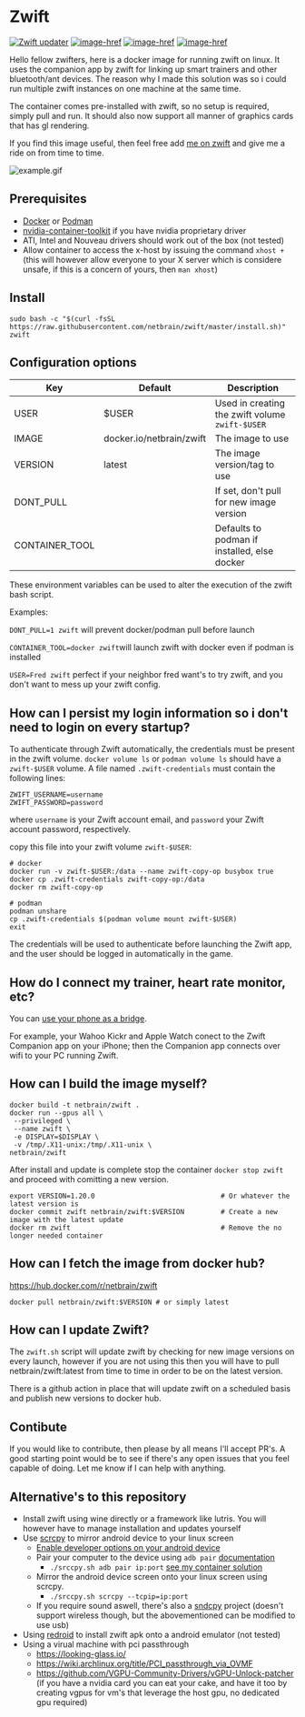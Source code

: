 # Zwift

[![Zwift updater][zwift-updater-src]][zwift-updater-href]
[![image-href][image-pulls-src]][image-href]
[![image-href][image-version-src]][image-href]
[![image-href][image-size-src]][image-href]


Hello fellow zwifters, here is a docker image for running zwift on linux. It uses the companion app by zwift for linking up smart trainers and other bluetooth/ant devices. The reason why I made this solution was so i could run multiple zwift instances on one machine at the same time.

The container comes pre-installed with zwift, so no setup is required, simply pull and run. It should also now support all manner of graphics cards that has gl rendering.

If you find this image useful, then feel free add [me on zwift](https://www.zwift.com/eu/athlete/4e3c5880-1edd-4c5d-a1b8-0974ce3874f0) and give me a ride on from time to time.

![example.gif](https://raw.githubusercontent.com/netbrain/zwift/master/example.gif)

## Prerequisites
- [Docker](https://docs.docker.com/get-docker) or [Podman](https://podman.io/getting-started/installation)
- [nvidia-container-toolkit](https://github.com/NVIDIA/nvidia-docker) if you have nvidia proprietary driver
- ATI, Intel and Nouveau drivers should work out of the box (not tested)
- Allow container to access the x-host by issuing the command `xhost +` (this will however allow everyone to your X server which is considere unsafe, if this is a concern of yours, then `man xhost`)

## Install
```console
sudo bash -c "$(curl -fsSL https://raw.githubusercontent.com/netbrain/zwift/master/install.sh)"
zwift
```

## Configuration options
| Key           | Default                 | Description                                     |
|---------------|-------------------------|-------------------------------------------------|
| USER          | $USER                   | Used in creating the zwift volume `zwift-$USER` |
| IMAGE         | docker.io/netbrain/zwift| The image to use                                |
| VERSION       | latest                  | The image version/tag to use                    |
| DONT_PULL     |                         | If set, don't pull for new image version        |
| CONTAINER_TOOL|                         | Defaults to podman if installed, else docker    |

These environment variables can be used to alter the execution of the zwift bash script.

Examples:

`DONT_PULL=1 zwift` will prevent docker/podman pull before launch

`CONTAINER_TOOL=docker zwift`will launch zwift with docker even if podman is installed 

`USER=Fred zwift` perfect if your neighbor fred want's to try zwift, and you don't want to mess up your zwift config.

## How can I persist my login information so i don't need to login on every startup?

To authenticate through Zwift automatically, the credentials must be present in the zwift volume.
`docker volume ls` or `podman volume ls` should have a `zwift-$USER` volume.
A file named `.zwift-credentials` must contain the following lines:

```
ZWIFT_USERNAME=username
ZWIFT_PASSWORD=password
```

where `username` is your Zwift account email, and `password` your Zwift account password, respectively.

copy this file into your zwift volume `zwift-$USER`:

```console
# docker
docker run -v zwift-$USER:/data --name zwift-copy-op busybox true
docker cp .zwift-credentials zwift-copy-op:/data
docker rm zwift-copy-op

# podman
podman unshare
cp .zwift-credentials $(podman volume mount zwift-$USER)
exit
```

The credentials will be used to authenticate before launching the Zwift app, and the user should be logged in automatically in the game.

## How do I connect my trainer, heart rate monitor, etc?

You can [use your phone as a bridge](https://support.zwift.com/using-the-zwift-companion-app-Hybn8qzPr).

For example, your Wahoo Kickr and Apple Watch conect to the Zwift Companion app on your
iPhone; then the Companion app connects over wifi to your PC running Zwift.

## How can I build the image myself?

```console
docker build -t netbrain/zwift .
docker run --gpus all \
 --privileged \
 --name zwift \
 -e DISPLAY=$DISPLAY \
 -v /tmp/.X11-unix:/tmp/.X11-unix \
netbrain/zwift
```

After install and update is complete stop the container `docker stop zwift` and proceed with comitting a new version.

```console
export VERSION=1.20.0                               # Or whatever the latest version is
docker commit zwift netbrain/zwift:$VERSION         # Create a new image with the latest update
docker rm zwift                                     # Remove the no longer needed container
```

## How can I fetch the image from docker hub?

https://hub.docker.com/r/netbrain/zwift

```console
docker pull netbrain/zwift:$VERSION # or simply latest
```

## How can I update Zwift?

The `zwift.sh` script will update zwift by checking for new image versions on every launch, however if you are not using this then you will have to pull netbrain/zwift:latest from time to time in order to be on the latest version.

There is a github action in place that will update zwift on a scheduled basis and publish new versions to docker hub.

## Contibute

If you would like to contribute, then please by all means I'll accept PR's. A good starting point would be to see if there's any open issues that you feel capable of doing. Let me know if I can help with anything.

## Alternative's to this repository

* Install zwift using wine directly or a framework like lutris. You will however have to manage installation and updates yourself
* Use [scrcpy](https://github.com/Genymobile/scrcpy) to mirror android device to your linux screen
  * [Enable developer options on your android device](https://developer.android.com/studio/debug/dev-options#enable)
  * Pair your computer to the device using `adb pair` [documentation](https://developer.android.com/studio/command-line/adb#wireless-android11-command-line)
    * `./srccpy.sh adb pair ip:port`  [see my container solution](https://github.com/netbrain/dockerfiles/tree/master/scrcpy)
  * Mirror the android device screen onto your linux screen using scrcpy.
      * `./srccpy.sh scrcpy --tcpip=ip:port`
  * If you require sound aswell, there's also a [sndcpy](https://github.com/rom1v/sndcpy) project (doesn't support wireless though, but the abovementioned can be modified to use usb)
* Using [redroid](https://hub.docker.com/r/redroid/redroid) to install zwift apk onto a android emulator (not tested)
* Using a virual machine with pci passthrough
  * https://looking-glass.io/
  * https://wiki.archlinux.org/title/PCI_passthrough_via_OVMF
  * https://github.com/VGPU-Community-Drivers/vGPU-Unlock-patcher (if you have a nvidia card you can eat your cake, and have it too by creating vgpus for vm's that leverage the host gpu, no dedicated gpu required)

[zwift-updater-src]:https://github.com/netbrain/zwift/actions/workflows/zwift_updater.yaml/badge.svg
[zwift-updater-href]:https://github.com/netbrain/zwift/actions/workflows/zwift_updater.yaml
[image-version-src]:https://img.shields.io/docker/v/netbrain/zwift/latest?logo=docker&logoColor=white
[image-pulls-src]:https://badgen.net/docker/pulls/netbrain/zwift?icon=docker&label=pulls
[image-size-src]:https://badgen.net/docker/size/netbrain/zwift?icon=docker&label=size
[image-href]:https://hub.docker.com/r/netbrain/zwift/tags
